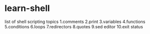 # learn-shell
list of shell scripting topics
1.comments
2.print
3.variables
4.functions
5.conditions
6.loops
7.redirectors
8.quotes
9.sed editor
10.exit status